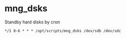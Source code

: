 # mng_dsks
Standby hard disks by cron
```
*/1 0-6 * * * /opt/scripts/mng_dsks /dev/sdb /dev/sdc
```
